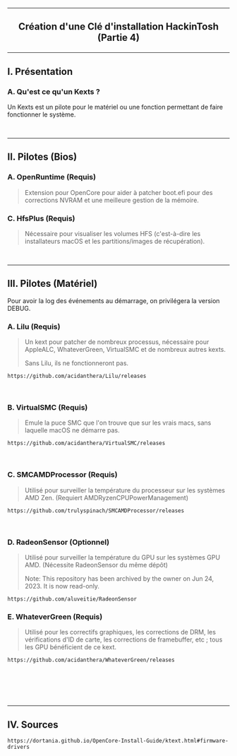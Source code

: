 --------------------------------------------------------------------------------------------------------------------------
## <p align='center'> Création d'une Clé d'installation HackinTosh (Partie 4) </p>

--------------------------------------------------------------------------------------------------------------------------
## I. Présentation
### A. Qu'est ce qu'un Kexts ?
Un Kexts est un pilote pour le matériel ou une fonction permettant de faire fonctionner le système.


<br />

--------------------------------------------------------------------------------------------------------------------------
## II. Pilotes (Bios)
### A. OpenRuntime (Requis)
> Extension pour OpenCore pour aider à patcher boot.efi pour des corrections NVRAM et une meilleure gestion de la mémoire.

### C. HfsPlus (Requis)
> Nécessaire pour visualiser les volumes HFS (c'est-à-dire les installateurs macOS et les partitions/images de récupération).

<br />

--------------------------------------------------------------------------------------------------------------------------
## III. Pilotes (Matériel)
Pour avoir la log des événements au démarrage, on privilégera la version DEBUG.

### A. Lilu (Requis)
> Un kext pour patcher de nombreux processus, nécessaire pour AppleALC, WhateverGreen, VirtualSMC et de nombreux autres kexts.
>
> Sans Lilu, ils ne fonctionneront pas.
```
https://github.com/acidanthera/Lilu/releases
```

<br />

### B. VirtualSMC (Requis)
> Emule la puce SMC que l'on trouve que sur les vrais macs, sans laquelle macOS ne démarre pas.
```
https://github.com/acidanthera/VirtualSMC/releases
```

<br />

### C. SMCAMDProcessor (Requis)
> Utilisé pour surveiller la température du processeur sur les systèmes AMD Zen. (Requiert AMDRyzenCPUPowerManagement)
>
```
https://github.com/trulyspinach/SMCAMDProcessor/releases
```

<br />

### D. RadeonSensor (Optionnel)
> Utilisé pour surveiller la température du GPU sur les systèmes GPU AMD. (Nécessite RadeonSensor du même dépôt)
>
> Note: This repository has been archived by the owner on Jun 24, 2023. It is now read-only.
```
https://github.com/aluveitie/RadeonSensor
```

### E. WhateverGreen (Requis)
> Utilisé pour les correctifs graphiques, les corrections de DRM, les vérifications d'ID de carte, les corrections de framebuffer, etc ; tous les GPU bénéficient de ce kext.

```
https://github.com/acidanthera/WhateverGreen/releases
```

<br />




<br />
<br />
<br />

--------------------------------------------------------------------------------------------------------------------------
## IV. Sources
```
https://dortania.github.io/OpenCore-Install-Guide/ktext.html#firmware-drivers
```
